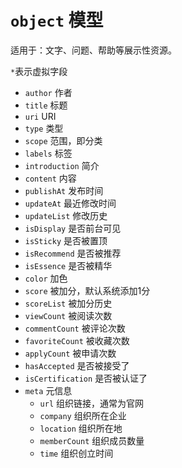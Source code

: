 # `object` 模型

适用于：文字、问题、帮助等展示性资源。

`*`表示虚拟字段

- `author` 作者
- `title` 标题
- `uri` URI
- `type` 类型
- `scope` 范围，即分类
- `labels` 标签
- `introduction` 简介
- `content` 内容
- `publishAt` 发布时间
- `updateAt` 最近修改时间
- `updateList` 修改历史
- `isDisplay` 是否前台可见
- `isSticky` 是否被置顶
- `isRecommend` 是否被推荐
- `isEssence` 是否被精华
- `color` 加色
- `score` 被加分，默认系统添加1分
- `scoreList` 被加分历史
- `viewCount` 被阅读次数
- `commentCount` 被评论次数
- `favoriteCount` 被收藏次数
- `applyCount` 被申请次数
- `hasAccepted` 是否被接受了
- `isCertification` 是否被认证了
- `meta` 元信息
	- `url` 组织链接，通常为官网
	- `company` 组织所在企业
	- `location` 组织所在地
	- `memberCount` 组织成员数量
	- `time` 组织创立时间